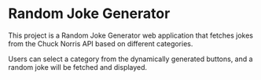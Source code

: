 # Random Joke Generator

This project is a Random Joke Generator web application that fetches jokes from the Chuck Norris API based on different categories. 

Users can select a category from the dynamically generated buttons, and a random joke will be fetched and displayed.
